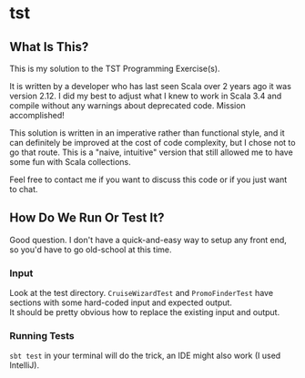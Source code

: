 # tst

## What Is This? 
This is my solution to the TST Programming Exercise(s).

It is written by a developer who has last seen Scala over 2 years ago it was version 2.12.
I did my best to adjust what I knew to work in Scala 3.4 and compile without any warnings about deprecated code. 
Mission accomplished! 

This solution is written in an imperative rather than functional style, 
and it can definitely be improved at the cost of code complexity, but I chose not to go that route. 
This is a "naive, intuitive" version that still allowed me to have some fun with Scala collections.

Feel free to contact me if you want to discuss this code or if you just want to chat.


## How Do We Run Or Test It?

Good question. I don't have a quick-and-easy way to setup any front end, so you'd have to go old-school at this time.

### Input

Look at the test directory. `CruiseWizardTest` and `PromoFinderTest` have sections with some hard-coded input and expected output.  
It should be pretty obvious how to replace the existing input and output.

### Running Tests
`sbt test` in your terminal will do the trick, an IDE might also work (I used IntelliJ).
